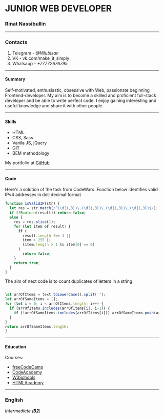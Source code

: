 # JUNIOR WEB DEVELOPER

### Rinat Nassibullin

---

### Contacts

1. Telegram - _@Nilubisan_
2. VK - vk.com/make_it_simply
3. Whatsapp - _+77772676795_

---

#### Summary

Self-motivated, enthusiastic, obsessive with Web, passionate beginning Frontend-developer. My aim is to become a skilled and proficient full-stack developer and be able to write perfect code. I enjoy gaining interesting and useful knowledge and share it with other people.

---

#### Skills

- HTML
- CSS, Sass
- Vanila JS, jQuery
- GIT
- BEM methodology

My portfolio at [GitHub](https://nilubisan.github.io/)

---

#### Code

Here's a solution of the task from CodeWars. Function below identifies valid IPv4 addresses in dot-decimal format

```javascript
function isValidIP(str) {
  let res = str.match(/^(\d{1,3})\.(\d{1,3})\.(\d{1,3})\.(\d{1,3})$/);
  if (!Boolean(result)) return false;
  else {
    res = res.slice(1);
    for (let item of result) {
      if (
        result.length !== 4 ||
        item > 255 ||
        (item.length > 1 && item[0] == 0)
      )
        return false;
    }
    return true;
  }
}
```

The aim of next code is to count duplicates of letters in a string.

```javascript

let arrOfItems = text.toLowerCase().split('');
let arrOfSameItems = [];
for (let i = 0; i < arrOfItems.length; i++) {
  if (arrOfItems.includes(arrOfItems[i], i+1)) {
    if (!arrOfSameItems.includes(arrOfItems[i])) arrOfSameItems.push(arrOfItems[i]);
  }
}
return arrOfSameItems.length;
}
```

---

#### Education

Courses:

- [freeCodeCamp](https://www.freecodecamp.org/)
- [CodeAcademy](https://www.codecademy.com/)
- [W3Schools](https://www.w3schools.com/)
- [HTMLAcademy](http://htmlacademy.ru/)

---

### English

_Intermediate (**B2**)_
